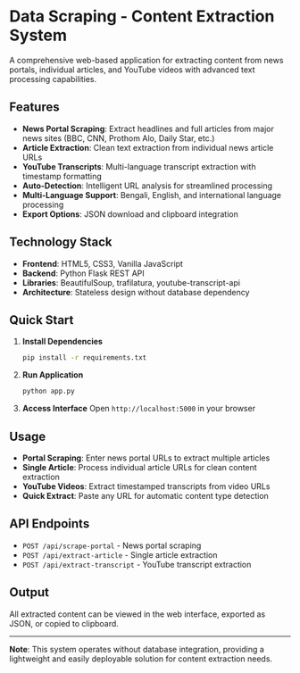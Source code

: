 # Data Scraping - Content Extraction System

A comprehensive web-based application for extracting content from news portals, individual articles, and YouTube videos with advanced text processing capabilities.

## Features

- **News Portal Scraping**: Extract headlines and full articles from major news sites (BBC, CNN, Prothom Alo, Daily Star, etc.)
- **Article Extraction**: Clean text extraction from individual news article URLs
- **YouTube Transcripts**: Multi-language transcript extraction with timestamp formatting
- **Auto-Detection**: Intelligent URL analysis for streamlined processing
- **Multi-Language Support**: Bengali, English, and international language processing
- **Export Options**: JSON download and clipboard integration

## Technology Stack

- **Frontend**: HTML5, CSS3, Vanilla JavaScript
- **Backend**: Python Flask REST API
- **Libraries**: BeautifulSoup, trafilatura, youtube-transcript-api
- **Architecture**: Stateless design without database dependency

## Quick Start

1. **Install Dependencies**
   ```bash
   pip install -r requirements.txt
   ```

2. **Run Application**
   ```bash
   python app.py
   ```

3. **Access Interface**
   Open `http://localhost:5000` in your browser

## Usage

- **Portal Scraping**: Enter news portal URLs to extract multiple articles
- **Single Article**: Process individual article URLs for clean content extraction
- **YouTube Videos**: Extract timestamped transcripts from video URLs
- **Quick Extract**: Paste any URL for automatic content type detection

## API Endpoints

- `POST /api/scrape-portal` - News portal scraping
- `POST /api/extract-article` - Single article extraction  
- `POST /api/extract-transcript` - YouTube transcript extraction

## Output

All extracted content can be viewed in the web interface, exported as JSON, or copied to clipboard.

---

**Note**: This system operates without database integration, providing a lightweight and easily deployable solution for content extraction needs.
